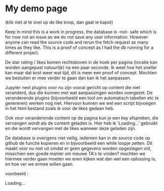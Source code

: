 # My demo page

(klik niet al te snel op de like knop, dan gaat ie kapot)

Keep in mind this is a work in progress, the database is -not- safe which is for now not an issue as we do not save any user information. However anyone can read the source code and rerun the fetch request as many times as they like. This is a proof of concept as I had the db running for a different project. 

De star rating / likes komen rechtsboven in de hoek per pagina (locatie kan worden aangepast natuurlijk) na een paar seconde. Ik weet hoe het sneller kan maar dat kost weer wat tijd, dit is meer een proof of concept. Mochten we besluiten er mee verder te gaan dan kan ik het aanpassen. 

Jupyter next plugins voor nu zijn vooral gericht op content die niet veranderd, dus die kunnen met wat aanpassingen worden overgezet. De veranderende plugins (bijvoorbeeld een tool om automatisch tabellen etc te genereren) werken nog niet. Hiervoor kunnen we wel een script bijvoegen in het html bestand zoals ik voor de likes gedaan heb. 

Ook voor veranderende content op de pagina kun je een key afspreken, die vervangen wordt als de content geladen is. Hier heb ik 'Loading...' gebruikt en die wordt vervangen met de likes wanneer deze geladen zijn. 

De database is overigens niet veilig, iedereen kan in de source code op github de functie kopieren en in bijvoorbeeld een while loopje zetten. Dit maakt voor nu niet uit omdat er geen gegevens worden opgeslagen oid, misschien een goede manier om nieuwe TA's te vinden? mochten we hiermee verder gaan moeten we even kijken wat dan wel een oplossing is, en hoe ver we ermee willen gaan.

voorbeeld :

Loading...

